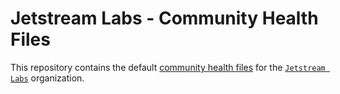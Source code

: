 # Jetstream Labs - Community Health Files

This repository contains the default [community health files](https://help.github.com/en/github/building-a-strong-community/creating-a-default-community-health-file) for the [`Jetstream Labs`](https://github.com/jetstreamlabs) organization.
